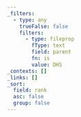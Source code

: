 ```yaml
---
_filters:
  - type: any
    trueFalse: false
    filters:
      - type: fileprop
        fType: text
        field: parent
        fn: is
        value: DHS
_contexts: []
_links: []
_sort:
  field: rank
  asc: false
  group: false
---
```

